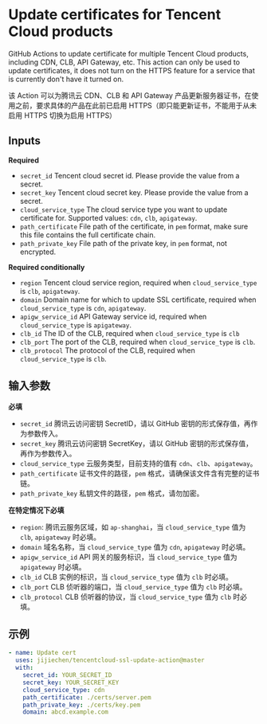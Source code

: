 # Update certificates for Tencent Cloud products

GitHub Actions to update certificate for multiple Tencent Cloud products, including CDN, CLB, API Gateway, etc. This action can only be used to update certificates, it does not turn on the HTTPS feature for a service that is currently don't have it turned on.

该 Action 可以为腾讯云 CDN、CLB 和 API Gateway 产品更新服务器证书，在使用之前，要求具体的产品在此前已启用 HTTPS（即只能更新证书，不能用于从未启用 HTTPS 切换为启用 HTTPS）

## Inputs

**Required**

- `secret_id` Tencent cloud secret id. Please provide the value from a secret.
- `secret_key` Tencent cloud secret key. Please provide the value from a secret.
- `cloud_service_type` The cloud service type you want to update certificate for. Supported values: `cdn`, `clb`, `apigateway`.
- `path_certificate` File path of the certificate, in `pem` format, make sure this file contains the full certificate chain.
- `path_private_key` File path of the private key, in `pem` format, not encrypted.

**Required conditionally**

- `region` Tencent cloud service region, required when `cloud_service_type` is `clb`, `apigateway`.
- `domain` Domain name for which to update SSL certificate, required when `cloud_service_type` is `cdn`, `apigateway`.
- `apigw_service_id` API Gateway service id, required when `cloud_service_type` is `apigateway`.
- `clb_id` The ID of the CLB, required when `cloud_service_type` is `clb`
- `clb_port` The port of the CLB, required when `cloud_service_type` is `clb`.
- `clb_protocol` The protocol of the CLB, required when `cloud_service_type` is `clb`.


## 输入参数

**必填**

- `secret_id` 腾讯云访问密钥 SecretID，请以 GitHub 密钥的形式保存值，再作为参数传入。
- `secret_key` 腾讯云访问密钥 SecretKey，请以 GitHub 密钥的形式保存值，再作为参数传入。
- `cloud_service_type` 云服务类型，目前支持的值有 `cdn`、`clb`、`apigateway`。
- `path_certificate` 证书文件的路径，`pem` 格式，请确保该文件含有完整的证书链。
- `path_private_key` 私钥文件的路径，`pem` 格式，请勿加密。

**在特定情况下必填**

- `region`: 腾讯云服务区域，如 `ap-shanghai`，当 `cloud_service_type` 值为 `clb`, `apigateway` 时必填。
- `domain` 域名名称，当 `cloud_service_type` 值为 `cdn`, `apigateway` 时必填。
- `apigw_service_id` API 网关的服务标识，当 `cloud_service_type` 值为 `apigateway` 时必填。
- `clb_id` CLB 实例的标识，当 `cloud_service_type` 值为 `clb` 时必填。
- `clb_port` CLB 侦听器的端口，当 `cloud_service_type` 值为 `clb` 时必填。
- `clb_protocol` CLB 侦听器的协议，当 `cloud_service_type` 值为 `clb` 时必填。

## 示例

```yaml
- name: Update cert
  uses: jijiechen/tencentcloud-ssl-update-action@master
  with:
    secret_id: YOUR_SECRET_ID
    secret_key: YOUR_SECRET_KEY
    cloud_service_type: cdn
    path_certificate: ./certs/server.pem
    path_private_key: ./certs/key.pem
    domain: abcd.example.com
```